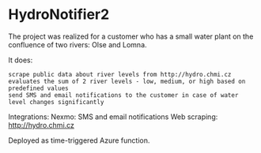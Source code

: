 # HydroNotifier2

The project was realized for a customer who has a small water plant on the confluence of two rivers: Olse and Lomna.

It does:

    scrape public data about river levels from http://hydro.chmi.cz
    evaluates the sum of 2 river levels - low, medium, or high based on predefined values
    send SMS and email notifications to the customer in case of water level changes significantly

Integrations: Nexmo: SMS and email notifications Web scraping: http://hydro.chmi.cz

Deployed as time-triggered Azure function.
